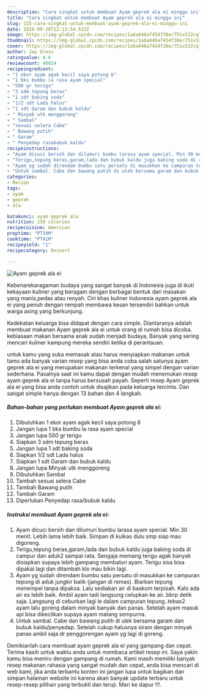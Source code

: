 ```yaml
---
description: "Cara singkat untuk membuat Ayam geprek ala ei minggu ini"
title: "Cara singkat untuk membuat Ayam geprek ala ei minggu ini"
slug: 125-cara-singkat-untuk-membuat-ayam-geprek-ala-ei-minggu-ini
date: 2020-09-28T12:13:54.532Z
image: https://img-global.cpcdn.com/recipes/1a6a646a7454f38e/751x532cq70/ayam-geprek-ala-ei-foto-resep-utama.jpg
thumbnail: https://img-global.cpcdn.com/recipes/1a6a646a7454f38e/751x532cq70/ayam-geprek-ala-ei-foto-resep-utama.jpg
cover: https://img-global.cpcdn.com/recipes/1a6a646a7454f38e/751x532cq70/ayam-geprek-ala-ei-foto-resep-utama.jpg
author: Jay Gross
ratingvalue: 4.6
reviewcount: 46024
recipeingredient:
- "1 ekor ayam agak kecil saya potong 6"
- "1 bks bumbu la rasa ayam special"
- "500 gr terigu"
- "3 sdm tepung beras"
- "1 sdt baking soda"
- "1/2 sdt Lada halus"
- "1 sdt Garam dan bubuk kaldu"
- " Minyak utk menggoreng"
- " Sambal"
- "sesuai selera Cabe"
- " Bawang putih"
- " Garam"
- " Penyedap rasabubuk kaldu"
recipeinstructions:
- "Ayam dicuci bersih dan dilumuri bumbu larasa ayam special. Min 30 menit. Lebih lama lebih baik. Simpan di kulkas dulu smp siap mau digoreng."
- "Terigu,tepung beras,garam,lada dan bubuk kaldu juga baking soda di campur dan aduk2 sampai rata. Sengaja memang terigu agak banyak disiapkan supaya lebih gampang membaluri ayam. Terigu sisa bisa dipakai lagi dan ditambah klo mau bikin lagi."
- "Ayam yg sudah direndam bumbu satu persatu di masukkan ke campuran tepung di aduk jungkir balik (jangan di remas). Biarkan tepung menempel tanpa dipaksa. Lalu sediakan air di baskom terpisah. Kalo ada air es lebih baik. Ambil ayam tadi langsung celupkan ke air..bbrp detik saja. Langsung di ceburkan lagi le dalam campuran tepung..tebas2 ayam lalu goreng dalam minyak banyak dan panas. Setelah ayam masuk api bisa dikecilkan supaya ayam matang sempurna."
- "Untuk sambal. Cabe dan bawang putih di ulek bersama garam dan bubuk kaldu/penyedap. Setelah cukup halusnya siram dengan minyak panas ambil saja dr penggorengan ayam yg lagi di goreng."
categories:
- Recipe
tags:
- ayam
- geprek
- ala

katakunci: ayam geprek ala 
nutrition: 258 calories
recipecuisine: American
preptime: "PT34M"
cooktime: "PT41M"
recipeyield: "1"
recipecategory: Dessert

---
```



![Ayam geprek ala ei](https://img-global.cpcdn.com/recipes/1a6a646a7454f38e/751x532cq70/ayam-geprek-ala-ei-foto-resep-utama.jpg)

Kebenarekaragaman budaya yang sangat banyak di Indonesia juga di ikuti kekayaan kuliner yang beragam dengan berbagai bentuk dari masakan yang manis,pedas atau renyah. Ciri khas kuliner Indonesia ayam geprek ala ei yang penuh dengan rempah membawa kesan tersendiri bahkan untuk warga asing yang berkunjung.


Kedekatan keluarga bisa didapat dengan cara simple. Diantaranya adalah membuat makanan Ayam geprek ala ei untuk orang di rumah bisa dicoba. kebiasaan makan bersama anak sudah menjadi budaya, Banyak yang sering mencari kuliner kampung mereka sendiri ketika di perantauan.



untuk kamu yang suka memasak atau harus menyiapkan makanan untuk tamu ada banyak varian resep yang bisa anda coba salah satunya ayam geprek ala ei yang merupakan makanan terkenal yang simpel dengan varian sederhana. Pasalnya saat ini kamu dapat dengan mudah menemukan resep ayam geprek ala ei tanpa harus bersusah payah.
Seperti resep Ayam geprek ala ei yang bisa anda contoh untuk disajikan pada keluarga tercinta. Dan sangat simple hanya dengan 13 bahan dan 4 langkah.


<!--inarticleads1-->

##### Bahan-bahan yang perlukan membuat Ayam geprek ala ei:

1. Dibutuhkan 1 ekor ayam agak kecil saya potong 6
1. Jangan lupa 1 bks bumbu la rasa ayam special
1. Jangan lupa 500 gr terigu
1. Siapkan 3 sdm tepung beras
1. Jangan lupa 1 sdt baking soda
1. Siapkan 1/2 sdt Lada halus
1. Siapkan 1 sdt Garam dan bubuk kaldu
1. Jangan lupa  Minyak utk menggoreng
1. Dibutuhkan  Sambal
1. Tambah sesuai selera Cabe
1. Tambah  Bawang putih
1. Tambah  Garam
1. Diperlukan  Penyedap rasa/bubuk kaldu




<!--inarticleads2-->

##### Instruksi membuat  Ayam geprek ala ei:

1. Ayam dicuci bersih dan dilumuri bumbu larasa ayam special. Min 30 menit. Lebih lama lebih baik. Simpan di kulkas dulu smp siap mau digoreng.
1. Terigu,tepung beras,garam,lada dan bubuk kaldu juga baking soda di campur dan aduk2 sampai rata. Sengaja memang terigu agak banyak disiapkan supaya lebih gampang membaluri ayam. Terigu sisa bisa dipakai lagi dan ditambah klo mau bikin lagi.
1. Ayam yg sudah direndam bumbu satu persatu di masukkan ke campuran tepung di aduk jungkir balik (jangan di remas). Biarkan tepung menempel tanpa dipaksa. Lalu sediakan air di baskom terpisah. Kalo ada air es lebih baik. Ambil ayam tadi langsung celupkan ke air..bbrp detik saja. Langsung di ceburkan lagi le dalam campuran tepung..tebas2 ayam lalu goreng dalam minyak banyak dan panas. Setelah ayam masuk api bisa dikecilkan supaya ayam matang sempurna.
1. Untuk sambal. Cabe dan bawang putih di ulek bersama garam dan bubuk kaldu/penyedap. Setelah cukup halusnya siram dengan minyak panas ambil saja dr penggorengan ayam yg lagi di goreng.




Demikianlah cara membuat ayam geprek ala ei yang gampang dan cepat. Terima kasih untuk waktu anda untuk membaca artikel resep ini. Saya yakin kamu bisa meniru dengan gampang di rumah. Kami masih memiliki banyak resep makanan rahasia yang sangat mudah dan cepat, anda bisa mencari di web kami, jika anda terbantu konten ini jangan lupa untuk bagikan dan simpan halaman website ini karena akan banyak update terbaru untuk resep-resep pilihan yang terbukti dan teruji. Mari ke dapur !!!. 
